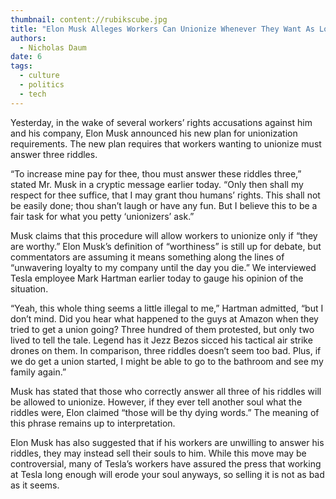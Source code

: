 ```yaml
---
thumbnail: content://rubikscube.jpg
title: "Elon Musk Alleges Workers Can Unionize Whenever They Want As Long As They Answer Three Riddles"
authors:
  - Nicholas Daum
date: 6
tags:
  - culture
  - politics
  - tech
---
```


Yesterday, in the wake of several workers’ rights accusations against him and his company, Elon Musk announced his new plan for unionization requirements. The new plan requires that workers wanting to unionize must answer three riddles.

“To increase mine pay for thee, thou must answer these riddles three,” stated Mr. Musk in a cryptic message earlier today. “Only then shall my respect for thee suffice, that I may grant thou humans’ rights. This shall not be easily done; thou shan’t laugh or have any fun. But I believe this to be a fair task for what you petty ‘unionizers’ ask.”

Musk claims that this procedure will allow workers to unionize only if “they are worthy.” Elon Musk’s definition of “worthiness” is still up for debate, but commentators are assuming it means something along the lines of “unwavering loyalty to my company until the day you die.” We interviewed Tesla employee Mark Hartman earlier today to gauge his opinion of the situation. 

“Yeah, this whole thing seems a little illegal to me,” Hartman admitted, “but I don’t mind. Did you hear what happened to the guys at Amazon when they tried to get a union going? Three hundred of them protested, but only two lived to tell the tale. Legend has it Jezz Bezos sicced his tactical air strike drones on them. In comparison, three riddles doesn’t seem too bad. Plus, if we do get a union started, I might be able to go to the bathroom and see my family again.”

Musk has stated that those who correctly answer all three of his riddles will be allowed to unionize. However, if they ever tell another soul what the riddles were, Elon claimed “those will be thy dying words.” The meaning of this phrase remains up to interpretation.

Elon Musk has also suggested that if his workers are unwilling to answer his riddles, they may instead sell their souls to him. While this move may be controversial, many of Tesla’s workers have assured the press that working at Tesla long enough will erode your soul anyways, so selling it is not as bad as it seems.
